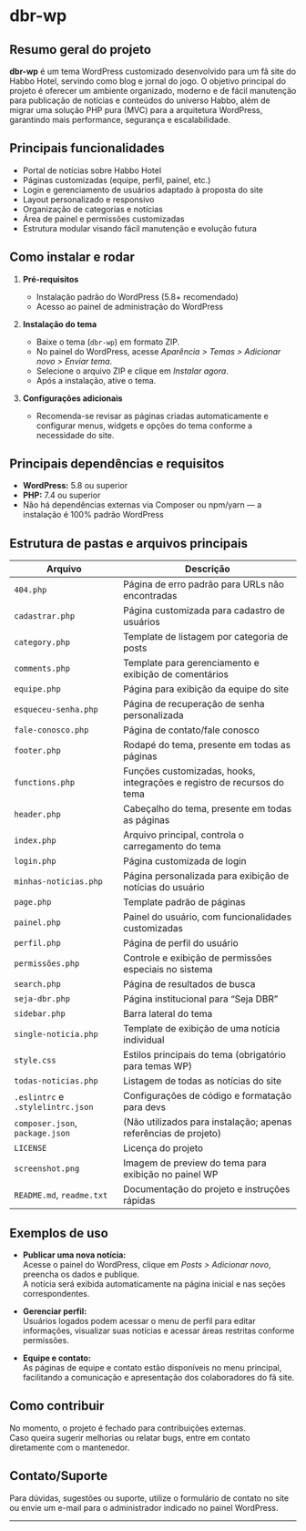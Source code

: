 # dbr-wp

## Resumo geral do projeto

**dbr-wp** é um tema WordPress customizado desenvolvido para um fã site do Habbo Hotel, servindo como blog e jornal do jogo. O objetivo principal do projeto é oferecer um ambiente organizado, moderno e de fácil manutenção para publicação de notícias e conteúdos do universo Habbo, além de migrar uma solução PHP pura (MVC) para a arquitetura WordPress, garantindo mais performance, segurança e escalabilidade.

## Principais funcionalidades

- Portal de notícias sobre Habbo Hotel
- Páginas customizadas (equipe, perfil, painel, etc.)
- Login e gerenciamento de usuários adaptado à proposta do site
- Layout personalizado e responsivo
- Organização de categorias e notícias
- Área de painel e permissões customizadas
- Estrutura modular visando fácil manutenção e evolução futura

## Como instalar e rodar

1. **Pré-requisitos**

   - Instalação padrão do WordPress (5.8+ recomendado)
   - Acesso ao painel de administração do WordPress

2. **Instalação do tema**

   - Baixe o tema (`dbr-wp`) em formato ZIP.
   - No painel do WordPress, acesse _Aparência > Temas > Adicionar novo > Enviar tema_.
   - Selecione o arquivo ZIP e clique em _Instalar agora_.
   - Após a instalação, ative o tema.

3. **Configurações adicionais**
   - Recomenda-se revisar as páginas criadas automaticamente e configurar menus, widgets e opções do tema conforme a necessidade do site.

## Principais dependências e requisitos

- **WordPress:** 5.8 ou superior
- **PHP:** 7.4 ou superior
- Não há dependências externas via Composer ou npm/yarn — a instalação é 100% padrão WordPress

## Estrutura de pastas e arquivos principais

| Arquivo                           | Descrição                                                               |
| --------------------------------- | ----------------------------------------------------------------------- |
| `404.php`                         | Página de erro padrão para URLs não encontradas                         |
| `cadastrar.php`                   | Página customizada para cadastro de usuários                            |
| `category.php`                    | Template de listagem por categoria de posts                             |
| `comments.php`                    | Template para gerenciamento e exibição de comentários                   |
| `equipe.php`                      | Página para exibição da equipe do site                                  |
| `esqueceu-senha.php`              | Página de recuperação de senha personalizada                            |
| `fale-conosco.php`                | Página de contato/fale conosco                                          |
| `footer.php`                      | Rodapé do tema, presente em todas as páginas                            |
| `functions.php`                   | Funções customizadas, hooks, integrações e registro de recursos do tema |
| `header.php`                      | Cabeçalho do tema, presente em todas as páginas                         |
| `index.php`                       | Arquivo principal, controla o carregamento do tema                      |
| `login.php`                       | Página customizada de login                                             |
| `minhas-noticias.php`             | Página personalizada para exibição de notícias do usuário               |
| `page.php`                        | Template padrão de páginas                                              |
| `painel.php`                      | Painel do usuário, com funcionalidades customizadas                     |
| `perfil.php`                      | Página de perfil do usuário                                             |
| `permissões.php`                  | Controle e exibição de permissões especiais no sistema                  |
| `search.php`                      | Página de resultados de busca                                           |
| `seja-dbr.php`                    | Página institucional para “Seja DBR”                                    |
| `sidebar.php`                     | Barra lateral do tema                                                   |
| `single-noticia.php`              | Template de exibição de uma notícia individual                          |
| `style.css`                       | Estilos principais do tema (obrigatório para temas WP)                  |
| `todas-noticias.php`              | Listagem de todas as notícias do site                                   |
| `.eslintrc` e `.stylelintrc.json` | Configurações de código e formatação para devs                          |
| `composer.json`, `package.json`   | (Não utilizados para instalação; apenas referências de projeto)         |
| `LICENSE`                         | Licença do projeto                                                      |
| `screenshot.png`                  | Imagem de preview do tema para exibição no painel WP                    |
| `README.md`, `readme.txt`         | Documentação do projeto e instruções rápidas                            |

## Exemplos de uso

- **Publicar uma nova notícia:**  
  Acesse o painel do WordPress, clique em _Posts > Adicionar novo_, preencha os dados e publique.  
  A notícia será exibida automaticamente na página inicial e nas seções correspondentes.

- **Gerenciar perfil:**  
  Usuários logados podem acessar o menu de perfil para editar informações, visualizar suas notícias e acessar áreas restritas conforme permissões.

- **Equipe e contato:**  
  As páginas de equipe e contato estão disponíveis no menu principal, facilitando a comunicação e apresentação dos colaboradores do fã site.

## Como contribuir

No momento, o projeto é fechado para contribuições externas.  
Caso queira sugerir melhorias ou relatar bugs, entre em contato diretamente com o mantenedor.

## Contato/Suporte

Para dúvidas, sugestões ou suporte, utilize o formulário de contato no site ou envie um e-mail para o administrador indicado no painel WordPress.

---
